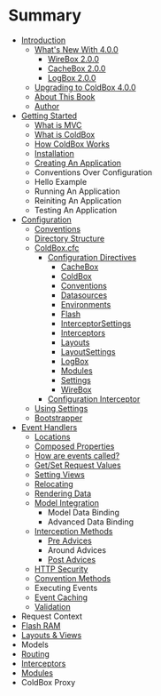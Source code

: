 # Summary

* [Introduction](README.md)
   * [What's New With 4.0.0](introduction/whats_new_with_400.md)
       * [WireBox 2.0.0](introduction/whats_new/wirebox_200.md)
       * [CacheBox 2.0.0](introduction/whats_new/cachebox_200.md)
       * [LogBox 2.0.0](introduction/whats_new/logbox_200.md)
   * [Upgrading to ColdBox 4.0.0](introduction/upgrading_to_coldbox_400.md)
   * [About This Book](introduction/about_this_book.md)
   * [Author](introduction/author.md)
* [Getting Started](getting_started/getting_started.md)
   * [What is MVC](getting_started/what_is_mvc.md)
   * [What is ColdBox](getting_started/what_is_coldbox.md)
   * [How ColdBox Works](getting_started/how_coldbox_works.md)
   * [Installation](getting_started/installation.md)
   * [Creating An Application](getting_started/creating_an_application.md)
   * Conventions Over Configuration
   * Hello Example
   * Running An Application
   * Reiniting An Application
   * Testing An Application
* [Configuration](configuration/configuration.md)
   * [Conventions](configuration/conventions.md)
   * [Directory Structure](configuration/directory_structure.md)
   * [ColdBox.cfc](configuration/coldboxcfc.md)
       * [Configuration Directives](configuration/configuration_directives.md)
           * [CacheBox](configuration/configuration_directives/cachebox.md)
           * [ColdBox](configuration/configuration_directives/coldbox.md)
           * [Conventions](configuration/configuration_directives/conventions.md)
           * [Datasources](configuration/configuration_directives/datasources.md)
           * [Environments](configuration/configuration_directives/environments.md)
           * [Flash](configuration/configuration_directives/flash.md)
           * [InterceptorSettings](configuration/configuration_directives/interceptorsettings.md)
           * [Interceptors](configuration/configuration_directives/interceptors.md)
           * [Layouts](configuration/configuration_directives/layouts.md)
           * [LayoutSettings](configuration/configuration_directives/layoutsettings.md)
           * [LogBox](configuration/configuration_directives/logbox.md)
           * [Modules](configuration/configuration_directives/modules.md)
           * [Settings](configuration/configuration_directives/settings.md)
           * [WireBox](configuration/configuration_directives/wirebox.md)
       * [Configuration Interceptor](configuration/configuration_interceptor.md)
   * [Using Settings](configuration/using_settings.md)
   * [Bootstrapper](configuration/bootstrapper.md)
* [Event Handlers](event_handlers/index.md)
   * [Locations](event_handlers/locations.md)
   * [Composed Properties](event_handlers/composed_properties.md)
   * [How are events called?](event_handlers/how_are_events_called.md)
   * [Get/Set Request Values](event_handlers/getset_request_values.md)
   * [Setting Views](event_handlers/setting_views.md)
   * [Relocating](event_handlers/relocating.md)
   * [Rendering Data](event_handlers/rendering_data.md)
   * [Model Integration](event_handlers/model_integration.md)
       * Model Data Binding
       * Advanced Data Binding
   * [Interception Methods](event_handlers/handler_interception_methods.md)
       * [Pre Advices](event_handlers/advices/pre_advices.md)
       * Around Advices
       * [Post Advices](event_handlers/advices/post_advices.md)
   * [HTTP Security](event_handlers/http_security.md)
   * [Convention Methods](event_handlers/convention_methods.md)
   * Executing Events
   * [Event Caching](event_handlers/event_caching.md)
   * [Validation](event_handlers/validation.md)
* Request Context
* [Flash RAM](flash_ram/flash_ram.md)
* [Layouts & Views](views/index.md)
* Models
* [Routing](routing/index.md)
* [Interceptors](interceptors/interceptors.md)
* [Modules](modules/index.md)
* ColdBox Proxy

